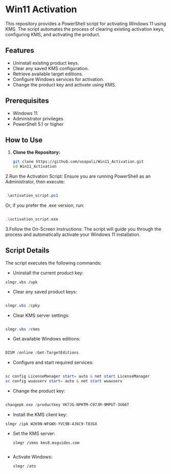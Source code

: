 
# Win11 Activation

This repository provides a PowerShell script for activating Windows 11 using KMS. The script automates the process of clearing existing activation keys, configuring KMS, and activating the product.

## Features

- Uninstall existing product keys.
- Clear any saved KMS configuration.
- Retrieve available target editions.
- Configure Windows services for activation.
- Change the product key and activate using KMS.

## Prerequisites

- Windows 11
- Administrator privileges
- PowerShell 5.1 or higher

## How to Use

1. **Clone the Repository:**
   ```bash
   git clone https://github.com/usopali/Win11_Activation.git
   cd Win11_Activation

2.Run the Activation Script: Ensure you are running PowerShell as an Administrator, then execute:

```powershell

.\activation_script.ps1
```

Or, if you prefer the .exe version, run:

```bash

.\activation_script.exe
```

3.Follow the On-Screen Instructions: The script will guide you through the process and automatically activate your Windows 11 installation.

## Script Details

The script executes the following commands:

- Uninstall the current product key:

```
slmgr.vbs /upk
```


- Clear any saved product keys:

```powershell

slmgr.vbs /cpky
```

- Clear KMS server settings:

```powershell

slmgr.vbs /ckms
```
- Get available Windows editions:

```powershell

DISM /online /Get-TargetEditions
```

- Configure and start required services:

```powershell

sc config LicenseManager start= auto & net start LicenseManager
sc config wuauserv start= auto & net start wuauserv
```
- Change the product key:

```powershell

changepk.exe /productkey VK7JG-NPHTM-C97JM-9MPGT-3V66T
```
- Install the KMS client key:
```
slmgr /ipk W269N-WFGWX-YVC9B-4J6C9-T83GX
```
- Set the KMS server:
  ```
  slmgr /skms kms8.msguides.com
```
```

- Activate Windows:
  ```
  slmgr /ato

